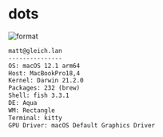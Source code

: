 
# dots

![format](https://github.com/gleich/dots/workflows/format/badge.svg)

```txt
matt@gleich.lan 
--------------- 
OS: macOS 12.1 arm64 
Host: MacBookPro18,4 
Kernel: Darwin 21.2.0 
Packages: 232 (brew) 
Shell: fish 3.3.1 
DE: Aqua 
WM: Rectangle 
Terminal: kitty 
GPU Driver: macOS Default Graphics Driver 
```
